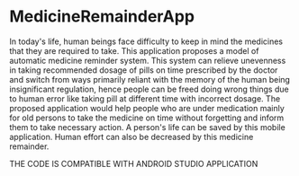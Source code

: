 # MedicineRemainderApp
In today's life, human beings face difficulty to keep in mind the medicines that they are 
required to take. This application proposes a model of automatic medicine reminder system. 
This system can relieve unevenness in taking recommended dosage of pills on time prescribed 
by the doctor and switch from ways primarily reliant with the memory of the human being 
insignificant regulation, hence people can be freed doing wrong things due to human error like 
taking pill at different time with incorrect dosage. The proposed application would help people 
who are under medication mainly for old persons to take the medicine on time without 
forgetting and inform them to take necessary action. A person's life can be saved by this mobile 
application. Human effort can also be decreased by this medicine remainder.

THE CODE IS COMPATIBLE WITH ANDROID STUDIO APPLICATION
